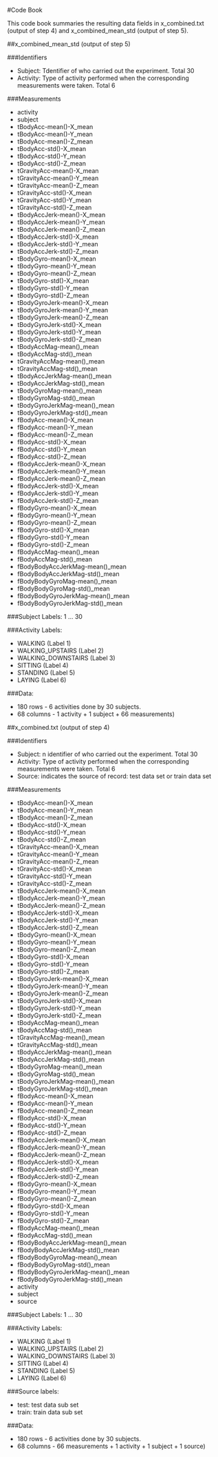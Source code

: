 #Code BookThis code book summaries the resulting data fields in x_combined.txt (output of step 4) and x_combined_mean_std (output of step 5).##x_combined_mean_std (output of step 5)###Identifiers
* Subject:  Tdentifier of who carried out the experiment. Total 30* Activity:  Type of activity performed when the corresponding measurements were taken. Total 6###Measurements* activity* subject* tBodyAcc-mean()-X_mean* tBodyAcc-mean()-Y_mean* tBodyAcc-mean()-Z_mean* tBodyAcc-std()-X_mean* tBodyAcc-std()-Y_mean* tBodyAcc-std()-Z_mean* tGravityAcc-mean()-X_mean* tGravityAcc-mean()-Y_mean* tGravityAcc-mean()-Z_mean* tGravityAcc-std()-X_mean* tGravityAcc-std()-Y_mean* tGravityAcc-std()-Z_mean* tBodyAccJerk-mean()-X_mean* tBodyAccJerk-mean()-Y_mean* tBodyAccJerk-mean()-Z_mean* tBodyAccJerk-std()-X_mean* tBodyAccJerk-std()-Y_mean* tBodyAccJerk-std()-Z_mean* tBodyGyro-mean()-X_mean* tBodyGyro-mean()-Y_mean* tBodyGyro-mean()-Z_mean* tBodyGyro-std()-X_mean* tBodyGyro-std()-Y_mean* tBodyGyro-std()-Z_mean* tBodyGyroJerk-mean()-X_mean* tBodyGyroJerk-mean()-Y_mean* tBodyGyroJerk-mean()-Z_mean* tBodyGyroJerk-std()-X_mean* tBodyGyroJerk-std()-Y_mean* tBodyGyroJerk-std()-Z_mean* tBodyAccMag-mean()_mean* tBodyAccMag-std()_mean* tGravityAccMag-mean()_mean* tGravityAccMag-std()_mean* tBodyAccJerkMag-mean()_mean* tBodyAccJerkMag-std()_mean* tBodyGyroMag-mean()_mean* tBodyGyroMag-std()_mean* tBodyGyroJerkMag-mean()_mean* tBodyGyroJerkMag-std()_mean* fBodyAcc-mean()-X_mean* fBodyAcc-mean()-Y_mean* fBodyAcc-mean()-Z_mean* fBodyAcc-std()-X_mean* fBodyAcc-std()-Y_mean* fBodyAcc-std()-Z_mean* fBodyAccJerk-mean()-X_mean* fBodyAccJerk-mean()-Y_mean* fBodyAccJerk-mean()-Z_mean* fBodyAccJerk-std()-X_mean* fBodyAccJerk-std()-Y_mean* fBodyAccJerk-std()-Z_mean* fBodyGyro-mean()-X_mean* fBodyGyro-mean()-Y_mean* fBodyGyro-mean()-Z_mean* fBodyGyro-std()-X_mean* fBodyGyro-std()-Y_mean* fBodyGyro-std()-Z_mean* fBodyAccMag-mean()_mean* fBodyAccMag-std()_mean* fBodyBodyAccJerkMag-mean()_mean* fBodyBodyAccJerkMag-std()_mean* fBodyBodyGyroMag-mean()_mean* fBodyBodyGyroMag-std()_mean* fBodyBodyGyroJerkMag-mean()_mean* fBodyBodyGyroJerkMag-std()_mean###Subject Labels:
1 ... 30
###Activity Labels: * WALKING (Label 1)* WALKING_UPSTAIRS (Label 2)* WALKING_DOWNSTAIRS (Label 3)* SITTING (Label 4)* STANDING (Label 5)* LAYING (Label 6)

###Data:
* 180 rows - 6 activities done by 30 subjects.
* 68 columns - 1 activity + 1 subject + 66 measurements)##x_combined.txt (output of step 4) ###Identifiers* Subject: n identifier of who carried out the experiment. Total 30* Activity:  Type of activity performed when the corresponding measurements were taken. Total 6* Source: indicates the source of record: test data set or train data set###Measurements* tBodyAcc-mean()-X_mean* tBodyAcc-mean()-Y_mean* tBodyAcc-mean()-Z_mean* tBodyAcc-std()-X_mean* tBodyAcc-std()-Y_mean* tBodyAcc-std()-Z_mean* tGravityAcc-mean()-X_mean* tGravityAcc-mean()-Y_mean* tGravityAcc-mean()-Z_mean* tGravityAcc-std()-X_mean* tGravityAcc-std()-Y_mean* tGravityAcc-std()-Z_mean* tBodyAccJerk-mean()-X_mean* tBodyAccJerk-mean()-Y_mean* tBodyAccJerk-mean()-Z_mean* tBodyAccJerk-std()-X_mean* tBodyAccJerk-std()-Y_mean* tBodyAccJerk-std()-Z_mean* tBodyGyro-mean()-X_mean* tBodyGyro-mean()-Y_mean* tBodyGyro-mean()-Z_mean* tBodyGyro-std()-X_mean* tBodyGyro-std()-Y_mean* tBodyGyro-std()-Z_mean* tBodyGyroJerk-mean()-X_mean* tBodyGyroJerk-mean()-Y_mean* tBodyGyroJerk-mean()-Z_mean* tBodyGyroJerk-std()-X_mean* tBodyGyroJerk-std()-Y_mean* tBodyGyroJerk-std()-Z_mean* tBodyAccMag-mean()_mean* tBodyAccMag-std()_mean* tGravityAccMag-mean()_mean* tGravityAccMag-std()_mean* tBodyAccJerkMag-mean()_mean* tBodyAccJerkMag-std()_mean* tBodyGyroMag-mean()_mean* tBodyGyroMag-std()_mean* tBodyGyroJerkMag-mean()_mean* tBodyGyroJerkMag-std()_mean* fBodyAcc-mean()-X_mean* fBodyAcc-mean()-Y_mean* fBodyAcc-mean()-Z_mean* fBodyAcc-std()-X_mean* fBodyAcc-std()-Y_mean* fBodyAcc-std()-Z_mean* fBodyAccJerk-mean()-X_mean* fBodyAccJerk-mean()-Y_mean* fBodyAccJerk-mean()-Z_mean* fBodyAccJerk-std()-X_mean* fBodyAccJerk-std()-Y_mean* fBodyAccJerk-std()-Z_mean* fBodyGyro-mean()-X_mean* fBodyGyro-mean()-Y_mean* fBodyGyro-mean()-Z_mean* fBodyGyro-std()-X_mean* fBodyGyro-std()-Y_mean* fBodyGyro-std()-Z_mean* fBodyAccMag-mean()_mean* fBodyAccMag-std()_mean* fBodyBodyAccJerkMag-mean()_mean* fBodyBodyAccJerkMag-std()_mean* fBodyBodyGyroMag-mean()_mean* fBodyBodyGyroMag-std()_mean* fBodyBodyGyroJerkMag-mean()_mean* fBodyBodyGyroJerkMag-std()_mean
* activity
* subject
* source
###Subject Labels:
1 ... 30
###Activity Labels: * WALKING (Label 1)* WALKING_UPSTAIRS (Label 2)* WALKING_DOWNSTAIRS (Label 3)* SITTING (Label 4)* STANDING (Label 5)* LAYING (Label 6)

###Source labels:
* test: test data sub set
* train: train data sub set

###Data:
* 180 rows - 6 activities done by 30 subjects.
* 68 columns - 66 measurements + 1 activity + 1 subject + 1 source)